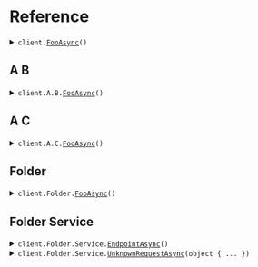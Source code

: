 # Reference
<details><summary><code>client.<a href="/src/SeedApi/SeedApiClient.cs">FooAsync</a>()</code></summary>
<dl>
<dd>

#### 🔌 Usage

<dl>
<dd>

<dl>
<dd>

```csharp
await client.FooAsync();
```
</dd>
</dl>
</dd>
</dl>


</dd>
</dl>
</details>

## A B
<details><summary><code>client.A.B.<a href="/src/SeedApi/A/B/BClient.cs">FooAsync</a>()</code></summary>
<dl>
<dd>

#### 🔌 Usage

<dl>
<dd>

<dl>
<dd>

```csharp
await client.A.B.FooAsync();
```
</dd>
</dl>
</dd>
</dl>


</dd>
</dl>
</details>

## A C
<details><summary><code>client.A.C.<a href="/src/SeedApi/A/C/CClient.cs">FooAsync</a>()</code></summary>
<dl>
<dd>

#### 🔌 Usage

<dl>
<dd>

<dl>
<dd>

```csharp
await client.A.C.FooAsync();
```
</dd>
</dl>
</dd>
</dl>


</dd>
</dl>
</details>

## Folder
<details><summary><code>client.Folder.<a href="/src/SeedApi/Folder/FolderClient.cs">FooAsync</a>()</code></summary>
<dl>
<dd>

#### 🔌 Usage

<dl>
<dd>

<dl>
<dd>

```csharp
await client.Folder.FooAsync();
```
</dd>
</dl>
</dd>
</dl>


</dd>
</dl>
</details>

## Folder Service
<details><summary><code>client.Folder.Service.<a href="/src/SeedApi/Folder/Service/ServiceClient.cs">EndpointAsync</a>()</code></summary>
<dl>
<dd>

#### 🔌 Usage

<dl>
<dd>

<dl>
<dd>

```csharp
await client.Folder.Service.EndpointAsync();
```
</dd>
</dl>
</dd>
</dl>


</dd>
</dl>
</details>

<details><summary><code>client.Folder.Service.<a href="/src/SeedApi/Folder/Service/ServiceClient.cs">UnknownRequestAsync</a>(object { ... })</code></summary>
<dl>
<dd>

#### 🔌 Usage

<dl>
<dd>

<dl>
<dd>

```csharp
await client.Folder.Service.UnknownRequestAsync(
    new Dictionary<object, object?>() { { "key", "value" } }
);
```
</dd>
</dl>
</dd>
</dl>

#### ⚙️ Parameters

<dl>
<dd>

<dl>
<dd>

**request:** `object` 
    
</dd>
</dl>
</dd>
</dl>


</dd>
</dl>
</details>

